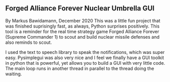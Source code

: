 ## Forged Alliance Forever Nuclear Umbrella GUI

By Markus Bawidamann, December 2020
This was a little fun project that was finished suprisingly fast, as always, Python surprises positively.
This tool is a reminder for the real time strategy game Forged Alliance Forever (Supreme Commander 1) to scout and build nuclear 
missile defenses and also reminds to scout.

I used the text to speech library to speak the notifications, which was super easy. 
Pysimplegui was also very nice and I feel we finally have a GUI toolkit in python that is powerful, yet allows you to build 
a GUI with very little code.
The main loop runs in another thread in parallel to the thread doing the waiting.


